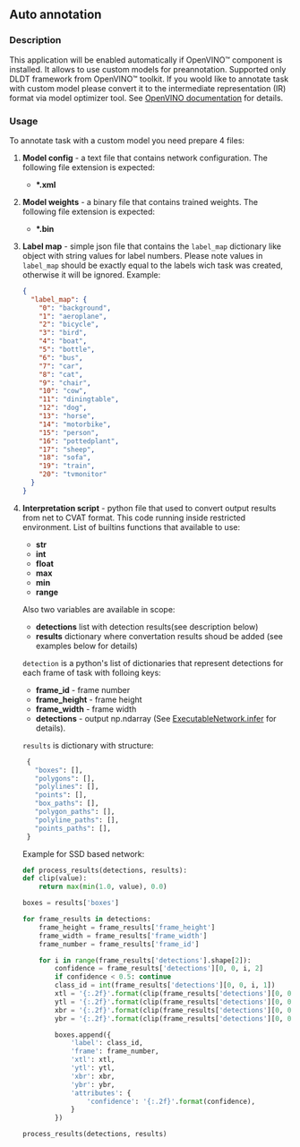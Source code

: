 ## Auto annotation

### Description

This application will be enabled automatically if OpenVINO&trade; component is installed. It allows to use custom models for preannotation.
Supported only DLDT framework from OpenVINO&trade; toolkit. If you woold like to annotate task with custom model please convert it to the
intermediate representation (IR) format via model optimizer tool.
See [OpenVINO documentation](https://software.intel.com/en-us/articles/OpenVINO-InferEngine) for details.

### Usage
To annotate task with a custom model you need prepare 4 files:
1. __Model config__ - a text file that contains network configuration. The following file extension is expected:
   * __*.xml__
1. __Model weights__ - a binary file that contains trained weights. The following file extension is expected:
   * __*.bin__
1. __Label map__ - simple json file that contains the `label_map` dictionary like object with string values for label numbers.
Please note values in `label_map` should be exactly equal to the labels wich task was created, otherwise it will be ignored.
  Example:
    ```json
    {
      "label_map": {
        "0": "background",
        "1": "aeroplane",
        "2": "bicycle",
        "3": "bird",
        "4": "boat",
        "5": "bottle",
        "6": "bus",
        "7": "car",
        "8": "cat",
        "9": "chair",
        "10": "cow",
        "11": "diningtable",
        "12": "dog",
        "13": "horse",
        "14": "motorbike",
        "15": "person",
        "16": "pottedplant",
        "17": "sheep",
        "18": "sofa",
        "19": "train",
        "20": "tvmonitor"
      }
    }
    ```
1. __Interpretation script__ - python file that used to convert output results from net to CVAT format. This code running inside restricted environment.
List of builtins functions that available to use:
   * __str__
   * __int__
   * __float__
   * __max__
   * __min__
   * __range__

   Also two variables are available in scope:
   * **detections** list with detection results(see description below)
   * **results** dictionary where convertation results shoud be added (see examples below for details)

   `detection` is a python's list of dictionaries that represent detections for each frame of task with folloing keys:
   * __frame_id__ - frame number
   * __frame_height__ - frame height
   * __frame_width__ - frame width
   * __detections__ - output np.ndarray (See [ExecutableNetwork.infer](https://software.intel.com/en-us/articles/OpenVINO-InferEngine#inpage-nav-11-6-3) for details).

   `results` is dictionary with structure:
   ```python
    {
      "boxes": [],
      "polygons": [],
      "polylines": [],
      "points": [],
      "box_paths": [],
      "polygon_paths": [],
      "polyline_paths": [],
      "points_paths": [],
    }
    ```

    Example for SSD based network:
    ```python
    def process_results(detections, results):
    def clip(value):
        return max(min(1.0, value), 0.0)

    boxes = results['boxes']

    for frame_results in detections:
        frame_height = frame_results['frame_height']
        frame_width = frame_results['frame_width']
        frame_number = frame_results['frame_id']

        for i in range(frame_results['detections'].shape[2]):
            confidence = frame_results['detections'][0, 0, i, 2]
            if confidence < 0.5: continue
            class_id = int(frame_results['detections'][0, 0, i, 1])
            xtl = '{:.2f}'.format(clip(frame_results['detections'][0, 0, i, 3]) * frame_width)
            ytl = '{:.2f}'.format(clip(frame_results['detections'][0, 0, i, 4]) * frame_height)
            xbr = '{:.2f}'.format(clip(frame_results['detections'][0, 0, i, 5]) * frame_width)
            ybr = '{:.2f}'.format(clip(frame_results['detections'][0, 0, i, 6]) * frame_height)

            boxes.append({
                'label': class_id,
                'frame': frame_number,
                'xtl': xtl,
                'ytl': ytl,
                'xbr': xbr,
                'ybr': ybr,
                'attributes': {
                    'confidence': '{:.2f}'.format(confidence),
                }
            })

    process_results(detections, results)
    ```
